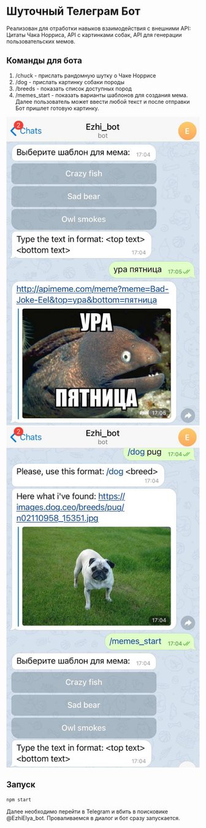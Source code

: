 # Шуточный Телеграм Бот 
Реализован для отработки навыков взаимодействия с внешними API: Цитаты Чака Норриса, API с картинками собак, API для генерации пользовательских мемов.

## Команды для бота

1. /chuck  - прислать рандомную шутку о Чаке Норрисе
2. /dog <breed> - прислать картинку собаки породы <breed>
3. /breeds - показать список доступных пород
4. /memes_start - показать варианты шаблонов для создания мема. Далее пользователь может ввести любой текст и после отправки Бот пришлет готовую картинку.
 

![](first.jpg) ![](second.jpg)

## Запуск

```bash
npm start
```
Далее  необходимо перейти в Telegram и вбить в поисковике @EzhiElya_bot. Проваливаемся в диалог и бот сразу запускается.


